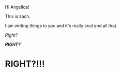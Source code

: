 Hi Angelica!

This is zach.

I am writing things to you and it's really cool and all that.

*Right?*

***RIGHT?***

# RIGHT?!!!

